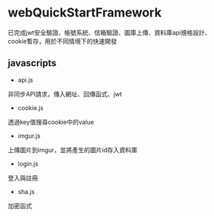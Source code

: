 # webQuickStartFramework
已完成jwt安全驗證、帳號系統、信箱驗證、圖庫上傳、資料庫api規格設計、cookie暫存，用於不同情境下的快速開發

## javascripts
* api.js

非同步API請求，傳入網址、回傳函式、jwt

* cookie.js

透過key值搜尋cookie中的value

* imgur.js

上傳圖片到imgur，並將產生的圖片id存入資料庫

* login.js

登入與註冊

* sha.js

加密函式
